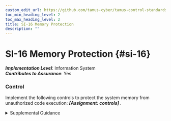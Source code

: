 ```yaml
---
custom_edit_url: https://github.com/tamus-cyber/tamus-control-standards/tree/main/content/tamus.edu/TAMUS_profile.xml
toc_min_heading_level: 2
toc_max_heading_level: 2
title: SI-16 Memory Protection
description: ""
---
```


# SI-16 Memory Protection {#si-16}

_**Implementation Level**_: Information System\
_**Contributes to Assurance**_: Yes

### Control

Implement the following controls to protect the system memory from unauthorized code execution: <strong title="si-16_odp"> <em>[Assignment: controls]</em> </strong>.


<details><summary>Supplemental Guidance</summary>Some adversaries launch attacks with the intent of executing code in non-executable regions of memory or in memory locations that are prohibited. Controls employed to protect memory include data execution prevention and address space layout randomization. Data execution prevention controls can either be hardware-enforced or software-enforced with hardware enforcement providing the greater strength of mechanism.</details>
